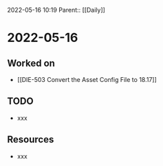 2022-05-16 10:19
Parent:: [[Daily]]

# 2022-05-16

## Worked on

- [[DIE-503 Convert the Asset Config File to 18.17]]

## TODO

- xxx

## Resources

- xxx
